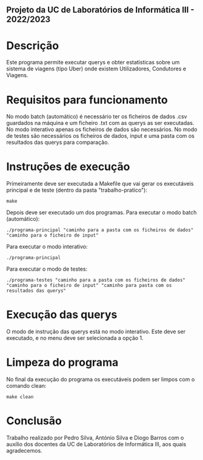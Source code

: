 ## Projeto da UC de Laboratórios de Informática III - 2022/2023
# Descrição
Este programa permite executar querys e obter estatísticas sobre um sistema de viagens (tipo Uber) onde existem Utilizadores, Condutores e Viagens.
# Requisitos para funcionamento
No modo batch (automático) é necessário ter os ficheiros de dados .csv guardados na máquina e um ficheiro .txt com as querys as ser executadas.
No modo interativo apenas os ficheiros de dados são necessários.
No modo de testes são necessários os ficheiros de dados, input e uma pasta com os resultados das querys para comparação.
# Instruções de execução
Primeiramente deve ser executada a Makefile que vai gerar os executáveis principal e de teste (dentro da pasta "trabalho-pratico"):
```
make
```
Depois deve ser executado um dos programas.
Para executar o modo batch (automático):
```
./programa-principal "caminho para a pasta com os ficheiros de dados" "caminho para o ficheiro de input"
```
Para executar o modo interativo:
```
./programa-principal
```
Para executar o modo de testes:
```
./programa-testes "caminho para a pasta com os ficheiros de dados" "caminho para o ficheiro de input" "caminho para pasta com os resultados das querys"
```
# Execução das querys
O modo de instrução das querys está no modo interativo. Este deve ser executado, e no menu deve ser selecionada a opção 1.
# Limpeza do programa
No final da execução do programa os executáveis podem ser limpos com o comando clean:
```
make clean
```
# Conclusão
Trabalho realizado por Pedro Silva, António Silva e Diogo Barros com o auxílio dos docentes da UC de Laboratórios de Informática III, aos quais agradecemos.

